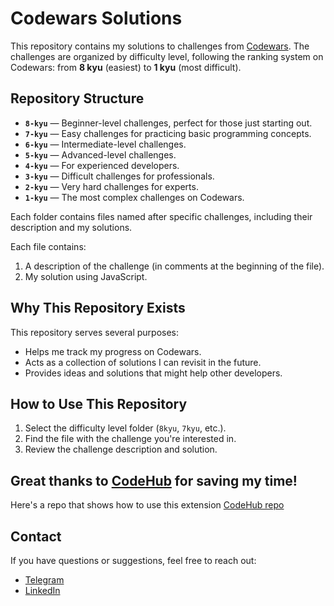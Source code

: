 # Codewars Solutions

This repository contains my solutions to challenges from [Codewars](https://www.codewars.com).
The challenges are organized by difficulty level, following the ranking system on Codewars: from **8 kyu** (easiest) to **1 kyu** (most difficult).  

## Repository Structure

- **`8-kyu`** — Beginner-level challenges, perfect for those just starting out.
- **`7-kyu`** — Easy challenges for practicing basic programming concepts.
- **`6-kyu`** — Intermediate-level challenges.
- **`5-kyu`** — Advanced-level challenges.
- **`4-kyu`** — For experienced developers.
- **`3-kyu`** — Difficult challenges for professionals.
- **`2-kyu`** — Very hard challenges for experts.
- **`1-kyu`** — The most complex challenges on Codewars.

Each folder contains files named after specific challenges, including their description and my solutions.

Each file contains:
1. A description of the challenge (in comments at the beginning of the file).
2. My solution using JavaScript.

## Why This Repository Exists

This repository serves several purposes:
- Helps me track my progress on Codewars.
- Acts as a collection of solutions I can revisit in the future.
- Provides ideas and solutions that might help other developers.

## How to Use This Repository

1. Select the difficulty level folder (`8kyu`, `7kyu`, etc.).
2. Find the file with the challenge you're interested in.
3. Review the challenge description and solution.

## Great thanks to [CodeHub](https://chromewebstore.google.com/detail/codehub/gadnnalppjchhdpplcjkhfabddchhlkp) for saving my time!
Here's a repo that shows how to use this extension [CodeHub repo](https://github.com/febinbellamy/CodeHub)

## Contact

If you have questions or suggestions, feel free to reach out:
- [Telegram](https://www.t.me/p_mrkn)
- [LinkedIn](https://www.linkedin.com/in/pavel-merekin)

